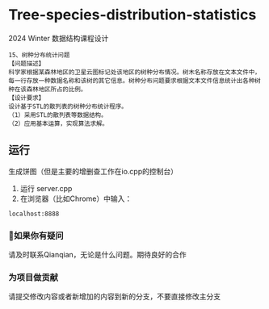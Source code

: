 # Tree-species-distribution-statistics
2024 Winter 数据结构课程设计
```
15、树种分布统计问题
【问题描述】
科学家根据某森林地区的卫星云图标记处该地区的树种分布情况。树木名称存放在文本文件中，每一行存放一种数据名称和该树的其它信息。树种分布问题要求根据文本文件信息统计出各种树种在该森林地区所占的比例。
【设计要求】
设计基于STL的散列表的树种分布统计程序。
（1）采用STL的散列表等数据结构。
（2）应用基本运算，实现算法求解。
```
## 运行
生成饼图（但是主要的增删查工作在io.cpp的控制台）
1. 运行 server.cpp
2. 在浏览器（比如Chrome）中输入：
```
localhost:8888
```
### 🙋如果你有疑问
请及时联系Qianqian，无论是什么问题。期待良好的合作
### 为项目做贡献
请提交修改内容或者新增加的内容到新的分支，不要直接修改主分支
